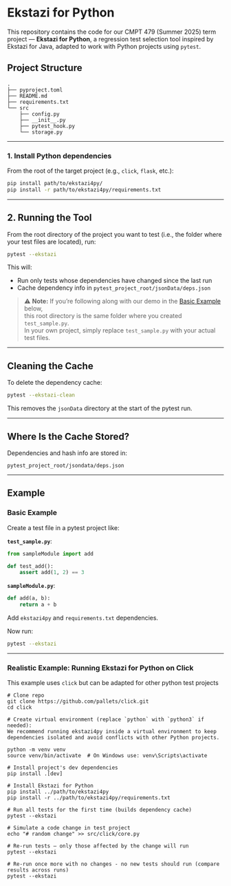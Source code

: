 # Ekstazi for Python
This repository contains the code for our CMPT 479 (Summer 2025) term project — **Ekstazi for Python**, a regression test selection tool inspired by Ekstazi for Java, adapted to work with Python projects using `pytest`.

## Project Structure

```
.
├── pyproject.toml
├── README.md
├── requirements.txt
└── src
    ├── config.py
    ├── __init__.py
    ├── pytest_hook.py
    └── storage.py
```

---

### 1. Install Python dependencies

From the root of the target project (e.g., `click`, `flask`, etc.):

```bash
pip install path/to/ekstazi4py/
pip install -r path/to/ekstazi4py/requirements.txt
```

---

## 2. Running the Tool

From the root directory of the project you want to test (i.e., the folder where your test files are located), run:

```bash
pytest --ekstazi
```

This will:
- Run only tests whose dependencies have changed since the last run
- Cache dependency info in `pytest_project_root/jsonData/deps.json`


> ⚠️ **Note:** If you’re following along with our demo in the [Basic Example](#basic-example) below,  
> this root directory is the same folder where you created `test_sample.py`.  
> In your own project, simply replace `test_sample.py` with your actual test files.

---

## Cleaning the Cache

To delete the dependency cache:

```bash
pytest --ekstazi-clean
```

This removes the `jsonData` directory at the start of the pytest run.

---

## Where Is the Cache Stored?

Dependencies and hash info are stored in:

```
pytest_project_root/jsondata/deps.json
```

---

## Example
### Basic Example
Create a test file in a pytest project like:

**`test_sample.py`**:
```python
from sampleModule import add

def test_add():
    assert add(1, 2) == 3
```

**`sampleModule.py`**:
```python
def add(a, b):
    return a + b
```

Add `ekstazi4py` and `requirements.txt` dependencies.

Now run:

```bash
pytest --ekstazi
```

---

### Realistic Example: Running Ekstazi for Python on Click
This example uses `click` but can be adapted for other python test projects
```
# Clone repo
git clone https://github.com/pallets/click.git
cd click

# Create virtual environment (replace `python` with `python3` if needed):
We recommend running ekstazi4py inside a virtual environment to keep dependencies isolated and avoid conflicts with other Python projects.

python -m venv venv
source venv/bin/activate  # On Windows use: venv\Scripts\activate

# Install project's dev dependencies
pip install .[dev]

# Install Ekstazi for Python
pip install ../path/to/ekstazi4py
pip install -r ../path/to/ekstazi4py/requirements.txt

# Run all tests for the first time (builds dependency cache)
pytest --ekstazi

# Simulate a code change in test project
echo "# random change" >> src/click/core.py

# Re-run tests — only those affected by the change will run
pytest --ekstazi

# Re-run once more with no changes - no new tests should run (compare results across runs)
pytest --ekstazi
```
